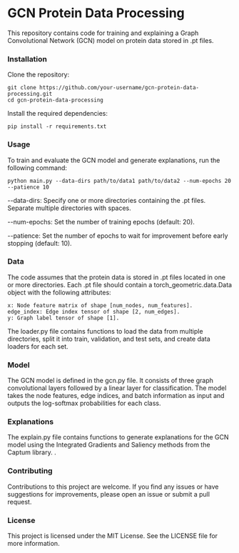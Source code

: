 # GCN Protein Data Processing
This repository contains code for training and explaining a Graph Convolutional Network (GCN) model on protein data stored in .pt files.

### Installation

Clone the repository:
```
git clone https://github.com/your-username/gcn-protein-data-processing.git
cd gcn-protein-data-processing
```
Install the required dependencies:
```
pip install -r requirements.txt
```

### Usage
To train and evaluate the GCN model and generate explanations, run the following command:
```
python main.py --data-dirs path/to/data1 path/to/data2 --num-epochs 20 --patience 10
```

--data-dirs: Specify one or more directories containing the .pt files. Separate multiple directories with spaces.

--num-epochs: Set the number of training epochs (default: 20).

--patience: Set the number of epochs to wait for improvement before early stopping (default: 10).

### Data
The code assumes that the protein data is stored in .pt files located in one or more directories. Each .pt file should contain a torch_geometric.data.Data object with the following attributes:
```
x: Node feature matrix of shape [num_nodes, num_features].
edge_index: Edge index tensor of shape [2, num_edges].
y: Graph label tensor of shape [1].
```
The loader.py file contains functions to load the data from multiple directories, split it into train, validation, and test sets, and create data loaders for each set.

### Model

The GCN model is defined in the gcn.py file. It consists of three graph convolutional layers followed by a linear layer for classification. The model takes the node features, edge indices, and batch information as input and outputs the log-softmax probabilities for each class.

### Explanations
The explain.py file contains functions to generate explanations for the GCN model using the Integrated Gradients and Saliency methods from the Captum library.
.

### Contributing
Contributions to this project are welcome. If you find any issues or have suggestions for improvements, please open an issue or submit a pull request.

### License
This project is licensed under the MIT License. See the LICENSE file for more information.
